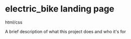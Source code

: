 # 
# electric_bike landing page

html/css


A brief description of what this project does and who it's for


